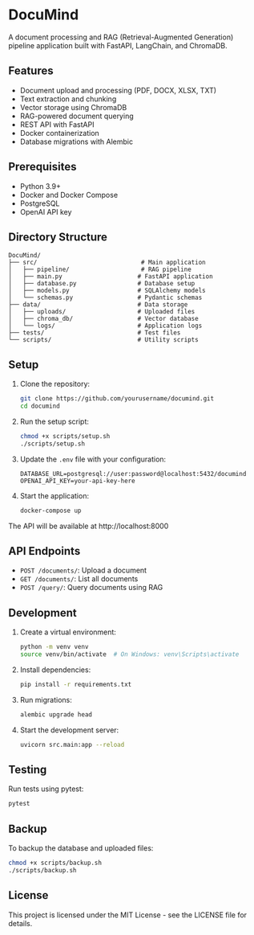 # DocuMind

A document processing and RAG (Retrieval-Augmented Generation) pipeline application built with FastAPI, LangChain, and ChromaDB.

## Features

- Document upload and processing (PDF, DOCX, XLSX, TXT)
- Text extraction and chunking
- Vector storage using ChromaDB
- RAG-powered document querying
- REST API with FastAPI
- Docker containerization
- Database migrations with Alembic

## Prerequisites

- Python 3.9+
- Docker and Docker Compose
- PostgreSQL
- OpenAI API key

## Directory Structure

```
DocuMind/
├── src/                             # Main application
│   ├── pipeline/                    # RAG pipeline
│   ├── main.py                     # FastAPI application
│   ├── database.py                 # Database setup
│   ├── models.py                   # SQLAlchemy models
│   └── schemas.py                  # Pydantic schemas
├── data/                           # Data storage
│   ├── uploads/                    # Uploaded files
│   ├── chroma_db/                  # Vector database
│   └── logs/                       # Application logs
├── tests/                          # Test files
└── scripts/                        # Utility scripts
```

## Setup

1. Clone the repository:
   ```bash
   git clone https://github.com/yourusername/documind.git
   cd documind
   ```

2. Run the setup script:
   ```bash
   chmod +x scripts/setup.sh
   ./scripts/setup.sh
   ```

3. Update the `.env` file with your configuration:
   ```
   DATABASE_URL=postgresql://user:password@localhost:5432/documind
   OPENAI_API_KEY=your-api-key-here
   ```

4. Start the application:
   ```bash
   docker-compose up
   ```

The API will be available at http://localhost:8000

## API Endpoints

- `POST /documents/`: Upload a document
- `GET /documents/`: List all documents
- `POST /query/`: Query documents using RAG

## Development

1. Create a virtual environment:
   ```bash
   python -m venv venv
   source venv/bin/activate  # On Windows: venv\Scripts\activate
   ```

2. Install dependencies:
   ```bash
   pip install -r requirements.txt
   ```

3. Run migrations:
   ```bash
   alembic upgrade head
   ```

4. Start the development server:
   ```bash
   uvicorn src.main:app --reload
   ```

## Testing

Run tests using pytest:
```bash
pytest
```

## Backup

To backup the database and uploaded files:
```bash
chmod +x scripts/backup.sh
./scripts/backup.sh
```

## License

This project is licensed under the MIT License - see the LICENSE file for details.